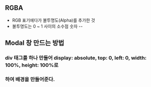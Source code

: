 ## RGBA
+ RGB 표기에다가 불투명도(Alpha)를 추가한 것
+ 불투명도는 0 ~ 1 사이의 소수점 숫자
--
## Modal 창 만드는 방법
### div 태그를 하나 만들어 display: absolute, top: 0, left: 0, width: 100%, height: 100%로 
### 하여 배경을 만들어준다.
